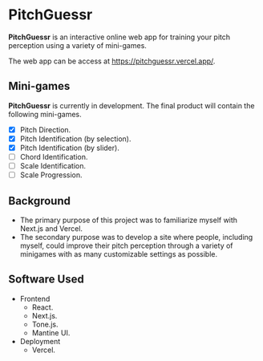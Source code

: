 # PitchGuessr

**PitchGuessr** is an interactive online web app for training your pitch perception using a variety of mini-games.

The web app can be access at https://pitchguessr.vercel.app/.

## Mini-games
**PitchGuessr** is currently in development. The final product will contain the following mini-games.
 - [x] Pitch Direction.
 - [x] Pitch Identification (by selection).
 - [x] Pitch Identification (by slider).
 - [ ] Chord Identification.
 - [ ] Scale Identification.
 - [ ] Scale Progression.

## Background
- The primary purpose of this project was to familiarize myself with Next.js and Vercel. 
- The secondary purpose was to develop a site where people, including myself, could improve their pitch perception through a variety of minigames with as many customizable settings as possible.

## Software Used
- Frontend
  - React.
  - Next.js.
  - Tone.js.
  - Mantine UI.
- Deployment
  - Vercel.